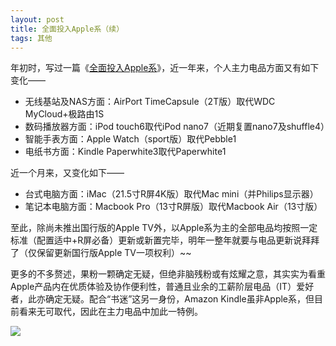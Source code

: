 ```yaml
---
layout: post
title: 全面投入Apple系（续）
tags: 其他
---
```


年初时，写过一篇《[全面投入Apple系](http://cpxxpc.com/2015/01/13/1)》，近一年来，个人主力电品方面又有如下变化——

- 无线基站及NAS方面：AirPort TimeCapsule（2T版）取代WDC MyCloud+极路由1S
- 数码播放器方面：iPod touch6取代iPod nano7（近期复置nano7及shuffle4）
- 智能手表方面：Apple Watch（sport版）取代Pebble1
- 电纸书方面：Kindle Paperwhite3取代Paperwhite1

近一个月来，又变化如下——

- 台式电脑方面：iMac（21.5寸R屏4K版）取代Mac mini（并Philips显示器）
- 笔记本电脑方面：Macbook Pro（13寸R屏版）取代Macbook Air（13寸版）

至此，除尚未推出国行版的Apple TV外，以Apple系为主的全部电品均按照一定标准（配置适中+R屏必备）更新或新置完毕，明年一整年就要与电品更新说拜拜了（仅保留更新国行版Apple TV一项权利）~~

更多的不多赘述，果粉一颗确定无疑，但绝非脑残粉或有炫耀之意，其实实为看重Apple产品内在优质体验及协作便利性，普通且业余的工薪阶层电品（IT）爱好者，此亦确定无疑。配合“书迷”这另一身份，Amazon Kindle虽非Apple系，但目前看来无可取代，因此在主力电品中加此一特例。

![](http://image.cpxxpc.com/apple2.jpg-700)


